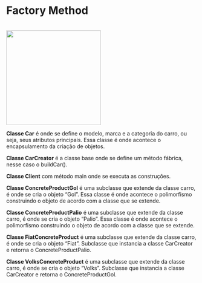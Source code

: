 <h1>Factory Method</h1>

<br>
<img height="250" align="center" src="https://upload.wikimedia.org/wikipedia/commons/thumb/e/ed/Factory_Method_UML_class_diagram.png/400px-Factory_Method_UML_class_diagram.png" />

<p><b>Classe Car</b> é onde se define o modelo, marca e a categoria do carro, ou seja, seus atributos principais. Essa classe é onde acontece o encapsulamento da criação de objetos.</p>
<p><b>Classe CarCreator</b> é a classe base onde se define um método fábrica, nesse caso o buildCar(). </p>
<p><b>Classe Client</b> com método main onde se executa as construções.</p>
<p><b>Classe ConcreteProductGol</b> é uma subclasse que extende da classe carro, é onde se cria o objeto “Gol”. Essa classe é onde acontece o polimorfismo construindo o objeto de acordo com a classe que se extende.</p>
<p><b>Classe ConcreteProductPalio</b> é uma subclasse que extende da classe carro, é onde se cria o objeto “Palio”. Essa classe é onde acontece o polimorfismo construindo o objeto de acordo com a classe que se extende.</p>
<p><b>Classe FiatConcreteProduct</b> é uma subclasse que extende da classe carro, é onde se cria o objeto “Fiat”. Subclasse que instancia a classe CarCreator e retorna o ConcreteProductPalio.</p>
<p><b>Classe VolksConcreteProduct</b> é uma subclasse que extende da classe carro, é onde se cria o objeto “Volks”. Subclasse que instancia a classe CarCreator e retorna o ConcreteProductGol.</p>
